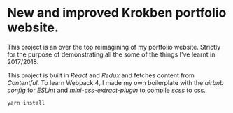 <h1>New and improved Krokben portfolio website.</h1>
<p>This project is an over the top reimagining of my portfolio website. Strictly for the purpose of demonstrating all the some of the things I've learnt in 2017/2018.</p>
<p>This project is built in <em>React</em> and <em>Redux</em> and fetches content from <em>Contentful</em>. To learn Webpack 4, I made my own boilerplate with the <em>airbnb config</em> for <em>ESLint</em> and <em>mini-css-extract-plugin</em> to compile <em>scss</em> to css.</p>

<code>yarn install</code>
